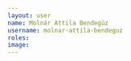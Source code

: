 ```yaml
---
layout: user
name: Molnár Attila Bendegúz
username: molnar-attila-bendeguz
roles:
image:
---
```

